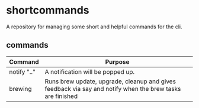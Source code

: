 # shortcommands

A repository for managing some short and helpful commands for the cli.

## commands

Command       | Purpose
------------- | ---------------------------------
notify ".."   | A notification will be popped up.
brewing       | Runs brew update, upgrade, cleanup and gives feedback via say and notify when the brew tasks are finished
